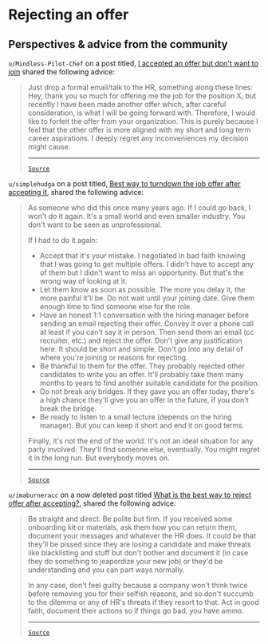# Rejecting an offer

## Perspectives & advice from the community

`u/Mindless-Pilot-Chef` on a post titled, [I accepted an offer but don't want to join](https://www.reddit.com/r/developersIndia/comments/taw6k8/i_accepted_an_offer_but_dont_want_to_join/)
shared the following advice:

<blockquote>

Just drop a formal email/talk to the HR, something along these lines: Hey, thank
you so much for offering me the job for the position X, but recently I have been
made another offer which, after careful consideration, is what I will be going
forward with. Therefore, I would like to forfeit the offer from your
organization. This is purely because I feel that the other offer is more aligned
with my short and long term career aspirations. I deeply regret any
inconveniences my decision might cause.

---

[`Source`](https://www.reddit.com/r/developersIndia/comments/taw6k8/comment/i03f5tu/)

</blockquote>

`u/simplehudga` on a post titled, [Best way to turndown the job offer after accepting it](https://www.reddit.com/r/developersIndia/comments/1atp7cg/best_way_to_turndown_the_job_offer_after/), shared the following advice:

<blockquote>

As someone who did this once many years ago. If I could go back, I won't do it again. It's a small world and even smaller industry. You don't want to be seen as unprofessional.

If I had to do it again:

- Accept that it's your mistake. I negotiated in bad faith knowing that I was going to get multiple offers. I didn't have to accept any of them but I didn't want to miss an opportunity. But that's the wrong way of looking at it.
- Let them know as soon as possible. The more you delay it, the more painful it'll be. Do not wait until your joining date. Give them enough time to find someone else for the role.
- Have an honest 1:1 conversation with the hiring manager before sending an email rejecting their offer. Convey it over a phone call at least if you can't say it in person. Then send them an email (cc recruiter, etc.) and reject the offer. Don't give any justification here. It should be short and simple. Don't go into any detail of where you're joining or reasons for rejecting.
- Be thankful to them for the offer. They probably rejected other candidates to write you an offer. It'll probably take them many months to years to find another suitable candidate for the position.
- Do not break any bridges. If they gave you an offer today, there's a high chance they'll give you an offer in the future, if you don't break the bridge.
- Be ready to listen to a small lecture (depends on the hiring manager). But you can keep it short and end it on good terms.

Finally, it's not the end of the world. It's not an ideal situation for any party involved. They'll find someone else, eventually. You might regret it in the long run. But everybody moves on.

---

[`Source`](https://www.reddit.com/r/developersIndia/comments/1atp7cg/comment/kqzqisk/)

</blockquote>

`u/imaburneracc` on a now deleted post titled [What is the best way to reject offer after accepting?](https://www.reddit.com/r/developersIndia/comments/1d4yt3c/what_is_the_best_way_to_reject_offer_after/), shared the following advice:

<blockquote>

Be straight and direct. Be polite but firm. If you received some onboarding kit or materials, ask them how you can return them, document your messages and whatever the HR does. It could be that they'll be pissed since they are losing a candidate and make threats like blacklisting and stuff but don't bother and document it (in case they do something to jeapordize your new job) or they'd be understanding and you can part ways normally.

In any case, don't feel guilty because a company won't think twice before removing you for their selfish reasons, and so don't succumb to the dilemma or any of HR's threats if they resort to that. Act in good faith, document their actions so if things go bad, you have ammo.

---

[`Source`](https://www.reddit.com/r/developersIndia/comments/1d4yt3c/comment/l6hr9po/)

</blockquote>
